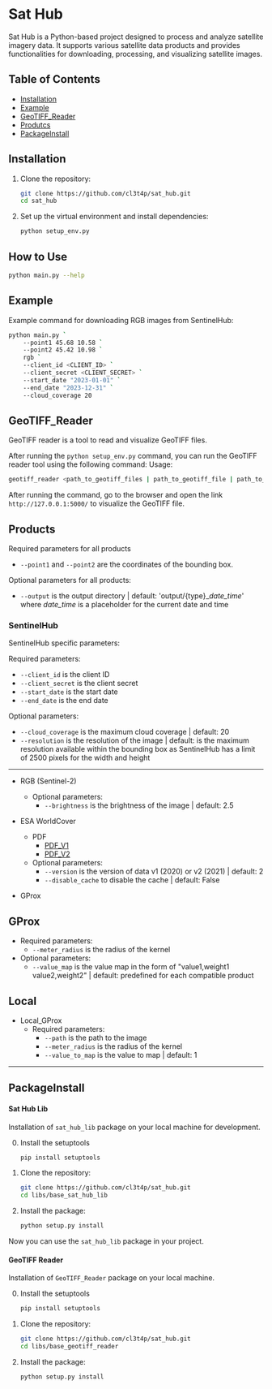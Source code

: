 # Sat Hub

Sat Hub is a Python-based project designed to process and analyze satellite imagery data. It supports various satellite data products and provides functionalities for downloading, processing, and visualizing satellite images.

## Table of Contents

- [Installation](#installation)
- [Example](#example)
- [GeoTIFF_Reader](#geotiff_reader)
- [Produtcs](#products)
- [PackageInstall](#packageinstall)

## Installation

1. Clone the repository:
    ```sh
    git clone https://github.com/cl3t4p/sat_hub.git
    cd sat_hub
    ```

2. Set up the virtual environment and install dependencies:
    ```sh
    python setup_env.py
    ```

## How to Use

```sh
python main.py --help
```

## Example
Example command for downloading RGB images from SentinelHub:

```sh
python main.py `
    --point1 45.68 10.58 `
    --point2 45.42 10.98 `
    rgb `
    --client_id <CLIENT_ID> `
    --client_secret <CLIENT_SECRET> `
    --start_date "2023-01-01" `
    --end_date "2023-12-31" `
    --cloud_coverage 20
```

## GeoTIFF_Reader
GeoTIFF reader is a tool to read and visualize GeoTIFF files.

After running the `python setup_env.py` command, you can run the GeoTIFF reader tool using the following command:
Usage:
```sh
geotiff_reader <path_to_geotiff_files | path_to_geotiff_file | path_to_directory> 
```
After running the command, go to the browser and open the link `http://127.0.0.1:5000/` to visualize the GeoTIFF file.


## Products
Required parameters for all products
- `--point1` and `--point2` are the coordinates of the bounding box.

Optional parameters for all products:
- `--output` is the output directory | default: 'output/{type}_*date_time*' where *date_time* is a placeholder for the current date and time


### SentinelHub
SentinelHub specific parameters:

Required parameters:
- `--client_id` is the client ID
- `--client_secret` is the client secret
- `--start_date` is the start date
- `--end_date` is the end date

Optional parameters:
- `--cloud_coverage` is the maximum cloud coverage | default: 20
- `--resolution` is the resolution of the image | default: is the maximum resolution available within the bounding box as SentinelHub has a limit of 2500 pixels for the width and height

----

- RGB (Sentinel-2)
    - Optional parameters:
        - `--brightness` is the brightness of the image | default: 2.5
- ESA WorldCover
    - PDF 
        - [PDF_V1](https://esa-worldcover.s3.eu-central-1.amazonaws.com/v100/2020/docs/WorldCover_PUM_V1.0.pdf)
        - [PDF_V2](https://esa-worldcover.s3.eu-central-1.amazonaws.com/v200/2021/docs/WorldCover_PUM_V2.0.pdf)
    - Optional parameters:
        - `--version` is the version of data v1 (2020) or v2 (2021) | default: 2
        - `--disable_cache` to disable the cache | default: False

- GProx


## GProx
- Required parameters:
    - `--meter_radius` is the radius of the kernel
- Optional parameters:
    - `--value_map` is the value map in the form of "value1,weight1 value2,weight2" | default: predefined for each compatible product

## Local
- Local_GProx
    - Required parameters:
        - `--path` is the path to the image
        - `--meter_radius` is the radius of the kernel
        - `--value_to_map` is the value to map | default: 1

-----

## PackageInstall
#### Sat Hub Lib
Installation of `sat_hub_lib` package on your local machine for development.

0. Install the setuptools
    ```sh
    pip install setuptools
    ```

1. Clone the repository:
    ```sh
    git clone https://github.com/cl3t4p/sat_hub.git
    cd libs/base_sat_hub_lib
    ```

2. Install the package:
    ```sh
    python setup.py install
    ```

Now you can use the `sat_hub_lib` package in your project.

#### GeoTIFF Reader
Installation of `GeoTIFF_Reader` package on your local machine.

0. Install the setuptools
    ```sh
    pip install setuptools
    ```

1. Clone the repository:
    ```sh
    git clone https://github.com/cl3t4p/sat_hub.git
    cd libs/base_geotiff_reader
    ```

2. Install the package:
    ```sh
    python setup.py install
    ```